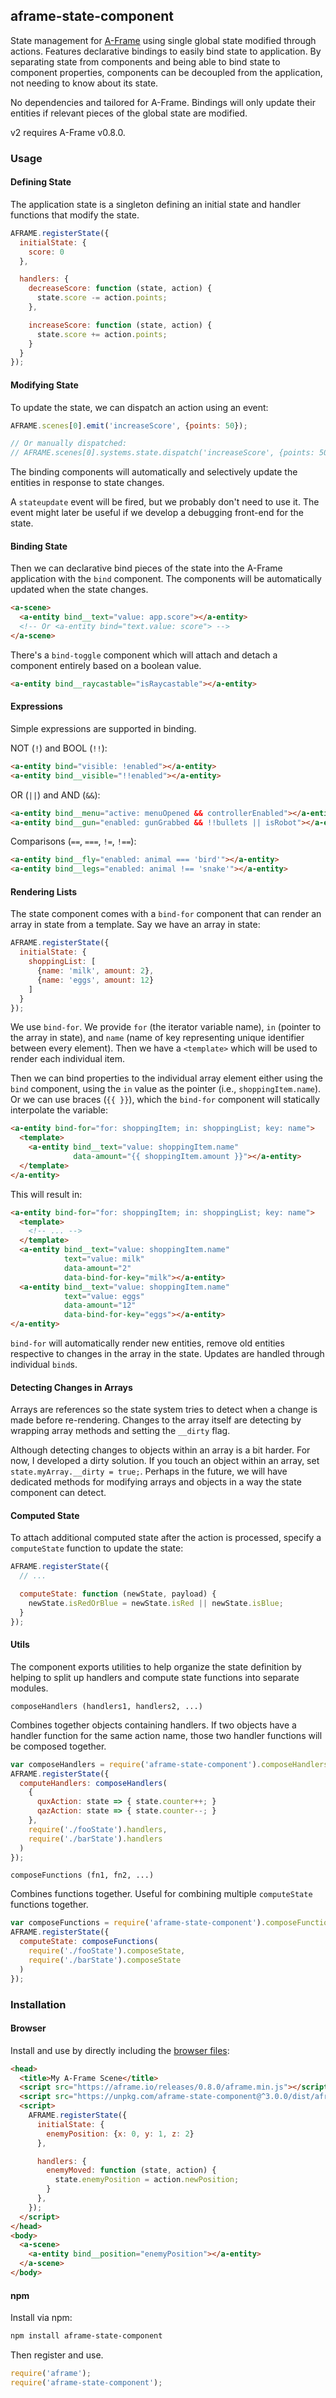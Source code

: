 ## aframe-state-component

State management for [A-Frame](https://aframe.io) using single global state
modified through actions. Features declarative bindings to easily bind state to
application. By separating state from components and being able to bind state
to component properties, components can be decoupled from the application, not
needing to know about its state.

No dependencies and tailored for A-Frame. Bindings will only update their
entities if relevant pieces of the global state are modified.

v2 requires A-Frame v0.8.0.

### Usage

#### Defining State

The application state is a singleton defining an initial state and handler
functions that modify the state.

```js
AFRAME.registerState({
  initialState: {
    score: 0
  },

  handlers: {
    decreaseScore: function (state, action) {
      state.score -= action.points;
    },

    increaseScore: function (state, action) {
      state.score += action.points;
    }
  }
});
```

#### Modifying State

To update the state, we can dispatch an action using an event:

```js
AFRAME.scenes[0].emit('increaseScore', {points: 50});

// Or manually dispatched:
// AFRAME.scenes[0].systems.state.dispatch('increaseScore', {points: 50});
```

The binding components will automatically and selectively update the entities
in response to state changes.

A `stateupdate` event will be fired, but we probably don't need to use it. The
event might later be useful if we develop a debugging front-end for the state.

#### Binding State

Then we can declarative bind pieces of the state into the A-Frame application
with the `bind` component. The components will be automatically updated when
the state changes.

```html
<a-scene>
  <a-entity bind__text="value: app.score"></a-entity>
  <!-- Or <a-entity bind="text.value: score"> -->
</a-scene>
```

There's a `bind-toggle` component which will attach and detach a component
entirely based on a boolean value.

```html
<a-entity bind__raycastable="isRaycastable"></a-entity>
```

#### Expressions

Simple expressions are supported in binding.

NOT (`!`) and BOOL (`!!`):

```html
<a-entity bind="visible: !enabled"></a-entity>
<a-entity bind__visible="!!enabled"></a-entity>
```

OR (`||`) and AND (`&&`):

```html
<a-entity bind__menu="active: menuOpened && controllerEnabled"></a-entity>
<a-entity bind__gun="enabled: gunGrabbed && !!bullets || isRobot"></a-entity>
```

Comparisons (`==`, `===`, `!=`, `!==`):

```html
<a-entity bind__fly="enabled: animal === 'bird'"></a-entity>
<a-entity bind__legs="enabled: animal !== 'snake'"></a-entity>
```

#### Rendering Lists

The state component comes with a `bind-for` component that can render an array
in state from a template. Say we have an array in state:

```js
AFRAME.registerState({
  initialState: {
    shoppingList: [
      {name: 'milk', amount: 2},
      {name: 'eggs', amount: 12}
    ]
  }
});
```

We use `bind-for`. We provide `for` (the iterator variable name), `in` (pointer
to the array in state), and `name` (name of key representing unique identifier
between every element). Then we have a `<template>` which will be used to
render each individual item.

Then we can bind properties to the individual array element either using the
`bind` component, using the `in` value as the pointer (i.e.,
`shoppingItem.name`). Or we can use braces (`{{ }}`), which the `bind-for`
component will statically interpolate the variable:

```html
<a-entity bind-for="for: shoppingItem; in: shoppingList; key: name">
  <template>
    <a-entity bind__text="value: shoppingItem.name"
              data-amount="{{ shoppingItem.amount }}"></a-entity>
  </template>
</a-entity>
```

This will result in:

```html
<a-entity bind-for="for: shoppingItem; in: shoppingList; key: name">
  <template>
    <!-- ... -->
  </template>
  <a-entity bind__text="value: shoppingItem.name"
            text="value: milk"
            data-amount="2"
            data-bind-for-key="milk"></a-entity>
  <a-entity bind__text="value: shoppingItem.name"
            text="value: eggs"
            data-amount="12"
            data-bind-for-key="eggs"></a-entity>
</a-entity>
```

`bind-for` will automatically render new entities, remove old entities
respective to changes in the array in the state. Updates are handled through
individual `bind`s.

#### Detecting Changes in Arrays

Arrays are references so the state system tries to detect when a change is made
before re-rendering. Changes to the array itself are detecting by wrapping
array methods and setting the `__dirty` flag.

Although detecting changes to objects within an array is a bit harder. For now,
I developed a dirty solution. If you touch an object within an array, set
`state.myArray.__dirty = true;`. Perhaps in the future, we will have dedicated
methods for modifying arrays and objects in a way the state component can
detect.

#### Computed State

To attach additional computed state after the action is processed, specify a
`computeState` function to update the state:

```js
AFRAME.registerState({
  // ...

  computeState: function (newState, payload) {
    newState.isRedOrBlue = newState.isRed || newState.isBlue;
  }
});
```

#### Utils

The component exports utilities to help organize the state definition by
helping to split up handlers and compute state functions into separate
modules.

`composeHandlers (handlers1, handlers2, ...)`

Combines together objects containing handlers. If two objects have a handler
function for the same action name, those two handler functions will be composed
together.

```js
var composeHandlers = require('aframe-state-component').composeHandlers;
AFRAME.registerState({
  computeHandlers: composeHandlers(
    {
      quxAction: state => { state.counter++; }
      qazAction: state => { state.counter--; }
    },
    require('./fooState').handlers,
    require('./barState').handlers
  )
});
```

`composeFunctions (fn1, fn2, ...)`

Combines functions together. Useful for combining multiple `computeState`
functions together.

```js
var composeFunctions = require('aframe-state-component').composeFunctions;
AFRAME.registerState({
  computeState: composeFunctions(
    require('./fooState').composeState,
    require('./barState').composeState
  )
});
```

### Installation

#### Browser

Install and use by directly including the [browser files](dist):

```html
<head>
  <title>My A-Frame Scene</title>
  <script src="https://aframe.io/releases/0.8.0/aframe.min.js"></script>
  <script src="https://unpkg.com/aframe-state-component@^3.0.0/dist/aframe-state-component.min.js"></script>
  <script>
    AFRAME.registerState({
      initialState: {
        enemyPosition: {x: 0, y: 1, z: 2}
      },

      handlers: {
        enemyMoved: function (state, action) {
          state.enemyPosition = action.newPosition;
        }
      },
    });
  </script>
</head>
<body>
  <a-scene>
    <a-entity bind__position="enemyPosition"></a-entity>
  </a-scene>
</body>
```

#### npm

Install via npm:

```bash
npm install aframe-state-component
```

Then register and use.

```js
require('aframe');
require('aframe-state-component');
```
